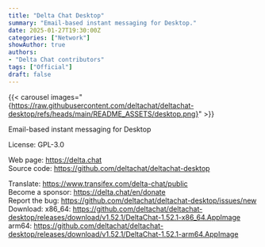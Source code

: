 ```yaml
---
title: "Delta Chat Desktop"
summary: "Email-based instant messaging for Desktop."
date: 2025-01-27T19:30:00Z
categories: ["Network"]
showAuthor: true
authors:
- "Delta Chat contributors"
tags: ["Official"]
draft: false
---
```


{{< carousel images="{https://raw.githubusercontent.com/deltachat/deltachat-desktop/refs/heads/main/README_ASSETS/desktop.png}" >}}

Email-based instant messaging for Desktop

License: GPL-3.0

Web page: <https://delta.chat>  
Source code: <https://github.com/deltachat/deltachat-desktop>

Translate: <https://www.transifex.com/delta-chat/public>  
Become a sponsor: <https://delta.chat/en/donate>  
Report the bug: <https://github.com/deltachat/deltachat-desktop/issues/new>  
Download: x86_64: <https://github.com/deltachat/deltachat-desktop/releases/download/v1.52.1/DeltaChat-1.52.1-x86_64.AppImage>  
          arm64: <https://github.com/deltachat/deltachat-desktop/releases/download/v1.52.1/DeltaChat-1.52.1-arm64.AppImage>
